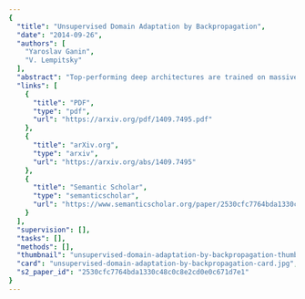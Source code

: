 ```yaml
---
{
  "title": "Unsupervised Domain Adaptation by Backpropagation",
  "date": "2014-09-26",
  "authors": [
    "Yaroslav Ganin",
    "V. Lempitsky"
  ],
  "abstract": "Top-performing deep architectures are trained on massive amounts of labeled data. In the absence of labeled data for a certain task, domain adaptation often provides an attractive option given that labeled data of similar nature but from a different domain (e.g. synthetic images) are available. Here, we propose a new approach to domain adaptation in deep architectures that can be trained on large amount of labeled data from the source domain and large amount of unlabeled data from the target domain (no labeled target-domain data is necessary). \nAs the training progresses, the approach promotes the emergence of \"deep\" features that are (i) discriminative for the main learning task on the source domain and (ii) invariant with respect to the shift between the domains. We show that this adaptation behaviour can be achieved in almost any feed-forward model by augmenting it with few standard layers and a simple new gradient reversal layer. The resulting augmented architecture can be trained using standard backpropagation. \nOverall, the approach can be implemented with little effort using any of the deep-learning packages. The method performs very well in a series of image classification experiments, achieving adaptation effect in the presence of big domain shifts and outperforming previous state-of-the-art on Office datasets.",
  "links": [
    {
      "title": "PDF",
      "type": "pdf",
      "url": "https://arxiv.org/pdf/1409.7495.pdf"
    },
    {
      "title": "arXiv.org",
      "type": "arxiv",
      "url": "https://arxiv.org/abs/1409.7495"
    },
    {
      "title": "Semantic Scholar",
      "type": "semanticscholar",
      "url": "https://www.semanticscholar.org/paper/2530cfc7764bda1330c48c0c8e2cd0e0c671d7e1"
    }
  ],
  "supervision": [],
  "tasks": [],
  "methods": [],
  "thumbnail": "unsupervised-domain-adaptation-by-backpropagation-thumb.jpg",
  "card": "unsupervised-domain-adaptation-by-backpropagation-card.jpg",
  "s2_paper_id": "2530cfc7764bda1330c48c0c8e2cd0e0c671d7e1"
}
---
```


